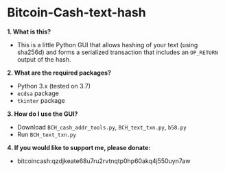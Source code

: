 # Bitcoin-Cash-text-hash

**1. What is this?**

* This is a little Python GUI that allows hashing of your text (using sha256d) and forms a serialized transaction that includes an ```OP_RETURN ``` output of the hash. 

**2. What are the required packages?**

* Python 3.x (tested on 3.7)
* ```ecdsa``` package
* ```tkinter``` package

**3. How do I use the GUI?**
* Download ```BCH_cash_addr_tools.py```, ```BCH_text_txn.py```, ```b58.py```
* Run ```BCH_text_txn.py```

**4. If you would like to support me, please donate:**

* bitcoincash:qzdjkeate68u7ru2rvtnqtp0hp60akq4j550uyn7aw
